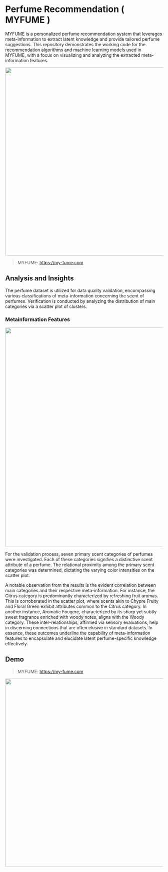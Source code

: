 # Perfume Recommendation ( MYFUME )

MYFUME is a personalized perfume recommendation system that leverages meta-information to extract latent knowledge and provide tailored perfume suggestions. This repository demonstrates the working code for the recommendation algorithms and machine learning models used in MYFUME, with a focus on visualizing and analyzing the extracted meta-information features.

<img src="https://github.com/hoon0303/MYFUME/assets/53135286/a46b83f7-2f45-436f-afca-1a48aa91d150" width="600">

>MYFUME: https://my-fume.com

## Analysis and Insights
The perfume dataset is utilized for data quality validation, encompassing various classifications of meta-information concerning the scent of perfumes. Verification is conducted by analyzing the distribution of main categories via a scatter plot of clusters.

### Metainformation Features
<img src="https://github.com/hoon0303/MYFUME/assets/53135286/49f77b13-c4be-4ea1-9831-09018e246e56" width="700">

For the validation process, seven primary scent categories of perfumes were investigated. Each of these categories signifies a distinctive scent attribute of a perfume. The relational proximity among the primary scent categories was determined, dictating the varying color intensities on the scatter plot.

A notable observation from the results is the evident correlation between main categories and their respective meta-information. For instance, the Citrus category is predominantly characterized by refreshing fruit aromas. This is corroborated in the scatter plot, where scents akin to Chypre Fruity and Floral Green exhibit attributes common to the Citrus category. In another instance, Aromatic Fougere, characterized by its sharp yet subtly sweet fragrance enriched with woody notes, aligns with the Woody category. These inter-relationships, affirmed via sensory evaluations, help in discerning connections that are often elusive in standard datasets. In essence, these outcomes underline the capability of meta-information features to encapsulate and elucidate latent perfume-specific knowledge effectively.

## Demo
>MYFUME: https://my-fume.com

<img src="https://github.com/hoon0303/MYFUME/assets/53135286/a46b83f7-2f45-436f-afca-1a48aa91d150" width="600">
